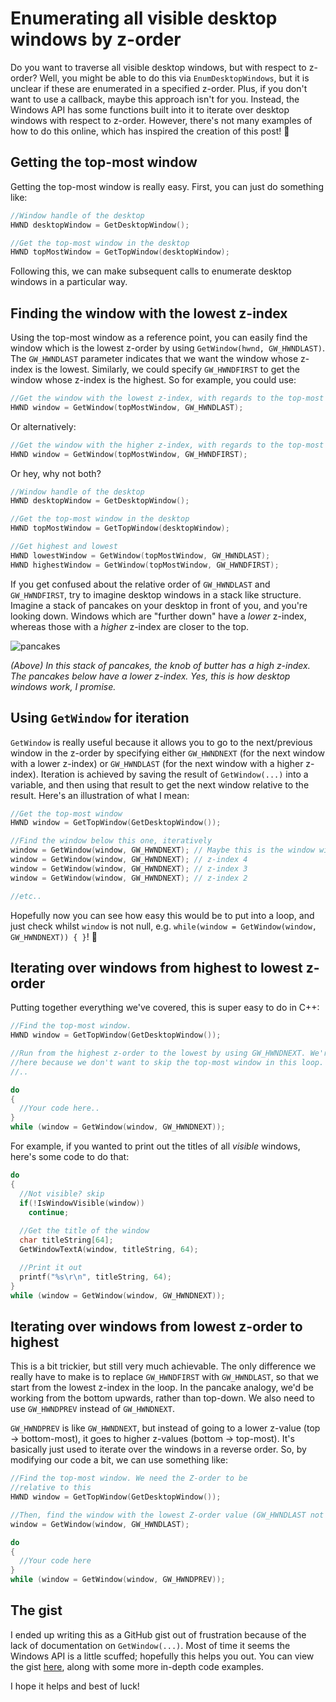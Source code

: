 # Enumerating all visible desktop windows by z-order
Do you want to traverse all visible desktop windows, but with respect to z-order? Well, you might be able to do this via `EnumDesktopWindows`, but it is unclear if these are enumerated in a specified z-order. Plus, if you don't want to use a callback, maybe this approach isn't for you. Instead, the Windows API has some functions built into it to iterate over desktop windows with respect to z-order. However, there's not many examples of how to do this online, which has inspired the creation of this post! 🎉 

## Getting the top-most window
Getting the top-most window is really easy. First, you can just do something like:

```cpp
//Window handle of the desktop
HWND desktopWindow = GetDesktopWindow();

//Get the top-most window in the desktop
HWND topMostWindow = GetTopWindow(desktopWindow);
```

Following this, we can make subsequent calls to enumerate desktop windows in a particular way.

## Finding the window with the lowest z-index
Using the top-most window as a reference point, you can easily find the window which is the lowest z-order by using `GetWindow(hwnd, GW_HWNDLAST)`. The `GW_HWNDLAST` parameter indicates that we want the window whose z-index is the lowest. Similarly, we could specify `GW_HWNDFIRST` to get the window whose z-index is the highest. So for example, you could use:

```cpp
//Get the window with the lowest z-index, with regards to the top-most window
HWND window = GetWindow(topMostWindow, GW_HWNDLAST);
```

Or alternatively:

```cpp
//Get the window with the higher z-index, with regards to the top-most window
HWND window = GetWindow(topMostWindow, GW_HWNDFIRST);
```

Or hey, why not both?

```cpp
//Window handle of the desktop
HWND desktopWindow = GetDesktopWindow();

//Get the top-most window in the desktop
HWND topMostWindow = GetTopWindow(desktopWindow);

//Get highest and lowest
HWND lowestWindow = GetWindow(topMostWindow, GW_HWNDLAST);
HWND highestWindow = GetWindow(topMostWindow, GW_HWNDFIRST);
```

If you get confused about the relative order of `GW_HWNDLAST` and `GW_HWNDFIRST`, try to imagine desktop windows in a stack like structure. Imagine a stack of pancakes on your desktop in front of you, and you're looking down. Windows which are "further down" have a *lower* z-index, whereas those with a *higher* z-index are closer to the top. 

![pancakes](https://media2.giphy.com/media/v1.Y2lkPTc5MGI3NjExNXJnbDJtZnpnNjdvOTBldzgxeDdpN28zOTIzbDlpa2x3dm5rZTg0eiZlcD12MV9pbnRlcm5hbF9naWZfYnlfaWQmY3Q9Zw/3o85xrQOrtDruRndYI/giphy.webp)

*(Above) In this stack of pancakes, the knob of butter has a high z-index. The pancakes below have a lower z-index. Yes, this is how desktop windows work, I promise.*

## Using `GetWindow` for iteration
`GetWindow` is really useful because it allows you to go to the next/previous window in the z-order by specifying either `GW_HWNDNEXT` (for the next window with a lower z-index) or `GW_HWNDLAST` (for the next window with a higher z-index). Iteration is achieved by saving the result of `GetWindow(...)` into a variable, and then using that result to get the next window relative to the result. Here's an illustration of what I mean:

```cpp
//Get the top-most window
HWND window = GetTopWindow(GetDesktopWindow());

//Find the window below this one, iteratively
window = GetWindow(window, GW_HWNDNEXT); // Maybe this is the window with z-index 5
window = GetWindow(window, GW_HWNDNEXT); // z-index 4
window = GetWindow(window, GW_HWNDNEXT); // z-index 3
window = GetWindow(window, GW_HWNDNEXT); // z-index 2

//etc..
```

Hopefully now you can see how easy this would be to put into a loop, and just check whilst `window` is not null, e.g. `while(window = GetWindow(window, GW_HWNDNEXT)) { }`! 🙂

## Iterating over windows from highest to lowest z-order
Putting together everything we've covered, this is super easy to do in C++:

```cpp
//Find the top-most window.
HWND window = GetTopWindow(GetDesktopWindow());

//Run from the highest z-order to the lowest by using GW_HWNDNEXT. We're using a do-while
//here because we don't want to skip the top-most window in this loop.
//..

do
{
  //Your code here..
}
while (window = GetWindow(window, GW_HWNDNEXT));
```
For example, if you wanted to print out the titles of all *visible* windows, here's some code to do that:

```cpp
do
{
  //Not visible? skip
  if(!IsWindowVisible(window))
    continue;
  
  //Get the title of the window
  char titleString[64];
  GetWindowTextA(window, titleString, 64);

  //Print it out
  printf("%s\r\n", titleString, 64);
}
while (window = GetWindow(window, GW_HWNDNEXT));
```

## Iterating over windows from lowest z-order to highest
This is a bit trickier, but still very much achievable. The only difference we really have to make is to replace `GW_HWNDFIRST` with `GW_HWNDLAST`, so that we start from the lowest z-index in the loop. In the pancake analogy, we'd be working from the bottom upwards, rather than top-down. We also need to use `GW_HWNDPREV` instead of `GW_HWNDNEXT`.

`GW_HWNDPREV` is like `GW_HWNDNEXT`, but instead of going to a lower z-value (top -> bottom-most), it goes to higher z-values (bottom -> top-most). It's basically just used to iterate over the windows in a reverse order. So, by modifying our code a bit, we can use something like:

```cpp
//Find the top-most window. We need the Z-order to be
//relative to this
HWND window = GetTopWindow(GetDesktopWindow());

//Then, find the window with the lowest Z-order value (GW_HWNDLAST not GW_HWNDFIRST)
window = GetWindow(window, GW_HWNDLAST);

do
{
  //Your code here
} 
while (window = GetWindow(window, GW_HWNDPREV));
```

## The gist 
I ended up writing this as a GitHub gist out of frustration because of the lack of documentation on `GetWindow(...)`. Most of time it seems the Windows API is a little scuffed; hopefully this helps you out. You can view the gist [here](https://gist.github.com/blewert/b6e7b11c565cf82e7d700c609f22d023), along with some more in-depth code examples.

I hope it helps and best of luck!

